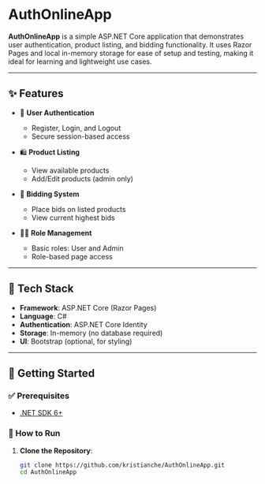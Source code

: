 # AuthOnlineApp

**AuthOnlineApp** is a simple ASP.NET Core application that demonstrates user authentication, product listing, and bidding functionality. It uses Razor Pages and local in-memory storage for ease of setup and testing, making it ideal for learning and lightweight use cases.

---

## ✨ Features

- 🔐 **User Authentication**
  - Register, Login, and Logout
  - Secure session-based access

- 🛍️ **Product Listing**
  - View available products
  - Add/Edit products (admin only)

- 💸 **Bidding System**
  - Place bids on listed products
  - View current highest bids

- 🧑‍💼 **Role Management**
  - Basic roles: User and Admin
  - Role-based page access

---

## 🧰 Tech Stack

- **Framework**: ASP.NET Core (Razor Pages)
- **Language**: C#
- **Authentication**: ASP.NET Core Identity
- **Storage**: In-memory (no database required)
- **UI**: Bootstrap (optional, for styling)

---

## 🚀 Getting Started

### ✅ Prerequisites

- [.NET SDK 6+](https://dotnet.microsoft.com/download)

### 🔧 How to Run

1. **Clone the Repository**:

   ```bash
   git clone https://github.com/kristianche/AuthOnlineApp.git
   cd AuthOnlineApp
